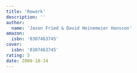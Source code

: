 ```yaml
---
title: 'Rework'
description: ''
author:
  name: 'Jason Fried & David Heinemeier Hansson'
amazon:
  isbn: '0307463745'
cover:
  isbn: '0307463745'
rating: 5
date: 2009-10-14
---
```

